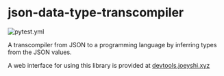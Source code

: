 # json-data-type-transcompiler

![pytest.yml](https://github.com/joeyshi12/json-data-type-transcompiler/actions/workflows/pytest.yml/badge.svg)

A transcompiler from JSON to a programming language by inferring types from the JSON values.

A web interface for using this library is provided at <a href="https://devtools.joeyshi.xyz">devtools.joeyshi.xyz</a>
